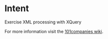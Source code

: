 # Intent
Exercise XML processing with XQuery

For more information visit the [101companies wiki](http://www.101companies.org).